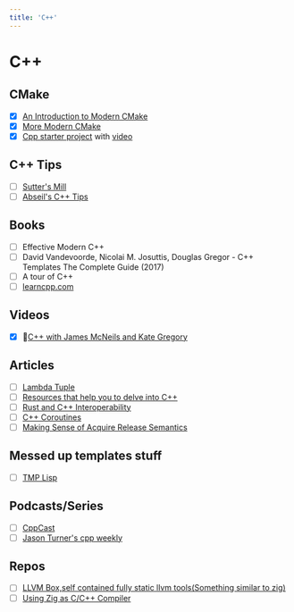 ```yaml
---
title: 'C++'
---
```


# C++

## CMake

-   [x] [An Introduction to Modern CMake](https://cliutils.gitlab.io/modern-cmake/)
-   [x] [More Modern CMake](https://hsf-training.github.io/hsf-training-cmake-webpage/)
-   [x] [Cpp starter project](https://github.com/cpp-best-practices/cpp_starter_project)
        with [video](https://www.youtube.com/watch?v=YbgH7yat-Jo)

## C++ Tips

-   [ ] [Sutter's Mill](https://herbsutter.com/gotw/)
-   [ ] [Abseil's C++ Tips](https://abseil.io/tips/)

## Books

-   [ ] Effective Modern C++
-   [ ] David Vandevoorde, Nicolai M. Josuttis, Douglas Gregor - C++ Templates
        The Complete Guide (2017)
-   [ ] A tour of C++
-   [ ] [learncpp.com](https://www.learncpp.com/)

## Videos

-   [x] 🎥[C++ with James McNeils and Kate Gregory](https://youtube.com/playlist?list=PLB_QFf1fzn9O_22Q-P4xNajxIlbY3aCQk)

## Articles

-   [ ] [Lambda Tuple](https://groundswellaudio.github.io/posts/cpp_lambda_tuple/)
-   [ ] [Resources that help you to delve into C++](https://lesleylai.info/en/delve_into_cpp/)
-   [ ] [Rust and C++ Interoperability](https://news.ycombinator.com/item?id=33590308)
-   [ ] [C++ Coroutines](https://news.ycombinator.com/item?id=34898130)
-   [ ] [Making Sense of Acquire Release Semantics](https://davekilian.com/acquire-release.html)

## Messed up templates stuff

-   [ ] [TMP Lisp](https://github.com/tdp2110/TmpLisp)

## Podcasts/Series

-   [ ] [CppCast](https://cppcast.com/)
-   [ ] [Jason Turner's cpp weekly](https://youtube.com/playlist?list=PLs3KjaCtOwSZ2tbuV1hx8Xz-rFZTan2J1)

## Repos

-   [ ] [LLVM Box,self contained fully static llvm tools(Something similar to zig)](https://github.com/rsms/llvmbox)
-   [ ] [Using Zig as C/C++ Compiler](https://zig.news/kristoff/compile-a-c-c-project-with-zig-368j)
